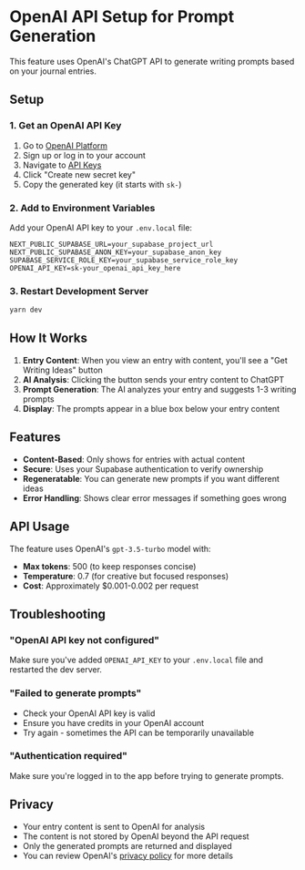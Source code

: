 # OpenAI API Setup for Prompt Generation

This feature uses OpenAI's ChatGPT API to generate writing prompts based on your journal entries.

## Setup

### 1. Get an OpenAI API Key
1. Go to [OpenAI Platform](https://platform.openai.com/)
2. Sign up or log in to your account
3. Navigate to [API Keys](https://platform.openai.com/api-keys)
4. Click "Create new secret key"
5. Copy the generated key (it starts with `sk-`)

### 2. Add to Environment Variables
Add your OpenAI API key to your `.env.local` file:

```env
NEXT_PUBLIC_SUPABASE_URL=your_supabase_project_url
NEXT_PUBLIC_SUPABASE_ANON_KEY=your_supabase_anon_key
SUPABASE_SERVICE_ROLE_KEY=your_supabase_service_role_key
OPENAI_API_KEY=sk-your_openai_api_key_here
```

### 3. Restart Development Server
```bash
yarn dev
```

## How It Works

1. **Entry Content**: When you view an entry with content, you'll see a "Get Writing Ideas" button
2. **AI Analysis**: Clicking the button sends your entry content to ChatGPT
3. **Prompt Generation**: The AI analyzes your entry and suggests 1-3 writing prompts
4. **Display**: The prompts appear in a blue box below your entry content

## Features

- **Content-Based**: Only shows for entries with actual content
- **Secure**: Uses your Supabase authentication to verify ownership
- **Regeneratable**: You can generate new prompts if you want different ideas
- **Error Handling**: Shows clear error messages if something goes wrong

## API Usage

The feature uses OpenAI's `gpt-3.5-turbo` model with:
- **Max tokens**: 500 (to keep responses concise)
- **Temperature**: 0.7 (for creative but focused responses)
- **Cost**: Approximately $0.001-0.002 per request

## Troubleshooting

### "OpenAI API key not configured"
Make sure you've added `OPENAI_API_KEY` to your `.env.local` file and restarted the dev server.

### "Failed to generate prompts"
- Check your OpenAI API key is valid
- Ensure you have credits in your OpenAI account
- Try again - sometimes the API can be temporarily unavailable

### "Authentication required"
Make sure you're logged in to the app before trying to generate prompts.

## Privacy

- Your entry content is sent to OpenAI for analysis
- The content is not stored by OpenAI beyond the API request
- Only the generated prompts are returned and displayed
- You can review OpenAI's [privacy policy](https://openai.com/privacy) for more details 